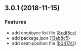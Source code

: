 ## 3.0.1 (2018-11-15)


### Features

* add employee list file ([8cdf5cc](https://github.com/timoyan/changelog-sample/commit/8cdf5cc))
* add package.json ([13ab8c5](https://github.com/timoyan/changelog-sample/commit/13ab8c5))
* add seat-position file ([b041741](https://github.com/timoyan/changelog-sample/commit/b041741))



